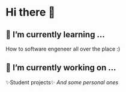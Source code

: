 # Hi there 👋
## 🌱 I’m currently learning ...
How to software engeneer all over the place :)
## 🔭 I’m currently working on ...
✨Student projects✨
*And some personal ones*

<!--
**r2rito-25/r2rito-25** is a ✨ _special_ ✨ repository because its `README.md` (this file) appears on your GitHub profile.

Here are some ideas to get you started:

- 🔭 I’m currently working on ...
- 🌱 I’m currently learning ...
- 👯 I’m looking to collaborate on ...
- 🤔 I’m looking for help with ...
- 💬 Ask me about ...
- 📫 How to reach me: ...
- 😄 Pronouns: ...
- ⚡ Fun fact: ...
-->
